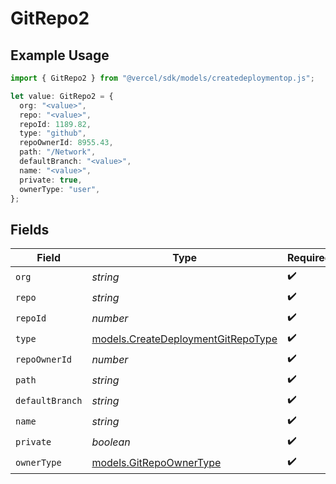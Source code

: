 # GitRepo2

## Example Usage

```typescript
import { GitRepo2 } from "@vercel/sdk/models/createdeploymentop.js";

let value: GitRepo2 = {
  org: "<value>",
  repo: "<value>",
  repoId: 1189.82,
  type: "github",
  repoOwnerId: 8955.43,
  path: "/Network",
  defaultBranch: "<value>",
  name: "<value>",
  private: true,
  ownerType: "user",
};
```

## Fields

| Field                                                                          | Type                                                                           | Required                                                                       | Description                                                                    |
| ------------------------------------------------------------------------------ | ------------------------------------------------------------------------------ | ------------------------------------------------------------------------------ | ------------------------------------------------------------------------------ |
| `org`                                                                          | *string*                                                                       | :heavy_check_mark:                                                             | N/A                                                                            |
| `repo`                                                                         | *string*                                                                       | :heavy_check_mark:                                                             | N/A                                                                            |
| `repoId`                                                                       | *number*                                                                       | :heavy_check_mark:                                                             | N/A                                                                            |
| `type`                                                                         | [models.CreateDeploymentGitRepoType](../models/createdeploymentgitrepotype.md) | :heavy_check_mark:                                                             | N/A                                                                            |
| `repoOwnerId`                                                                  | *number*                                                                       | :heavy_check_mark:                                                             | N/A                                                                            |
| `path`                                                                         | *string*                                                                       | :heavy_check_mark:                                                             | N/A                                                                            |
| `defaultBranch`                                                                | *string*                                                                       | :heavy_check_mark:                                                             | N/A                                                                            |
| `name`                                                                         | *string*                                                                       | :heavy_check_mark:                                                             | N/A                                                                            |
| `private`                                                                      | *boolean*                                                                      | :heavy_check_mark:                                                             | N/A                                                                            |
| `ownerType`                                                                    | [models.GitRepoOwnerType](../models/gitrepoownertype.md)                       | :heavy_check_mark:                                                             | N/A                                                                            |